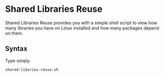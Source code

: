 # Shared Libraries Reuse

Shared Libraries Reuse provides you with a simple shell script to view how many
libraries you have on Linux installed and how many packages depend on them.

## Syntax 

Type simply

```sh
shared-libaries-reuse.sh
```
